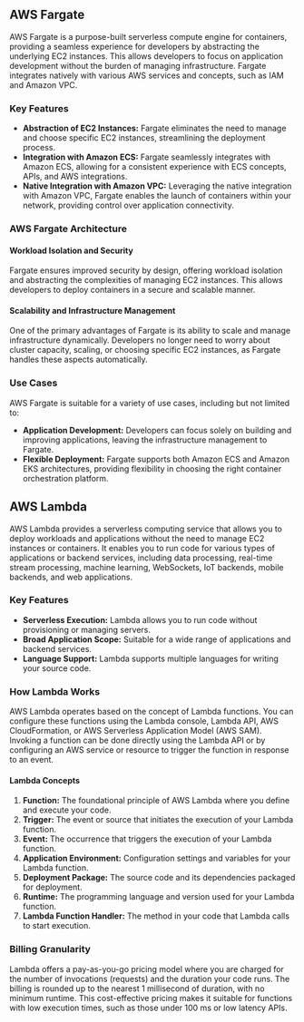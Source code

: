## AWS Fargate
AWS Fargate is a purpose-built serverless compute engine for containers, providing a seamless experience for developers by abstracting the underlying EC2 instances. This allows developers to focus on application development without the burden of managing infrastructure. Fargate integrates natively with various AWS services and concepts, such as IAM and Amazon VPC.

### Key Features
- **Abstraction of EC2 Instances:** Fargate eliminates the need to manage and choose specific EC2 instances, streamlining the deployment process.
- **Integration with Amazon ECS:** Fargate seamlessly integrates with Amazon ECS, allowing for a consistent experience with ECS concepts, APIs, and AWS integrations.
- **Native Integration with Amazon VPC:** Leveraging the native integration with Amazon VPC, Fargate enables the launch of containers within your network, providing control over application connectivity.

### AWS Fargate Architecture

#### Workload Isolation and Security
Fargate ensures improved security by design, offering workload isolation and abstracting the complexities of managing EC2 instances. This allows developers to deploy containers in a secure and scalable manner.

#### Scalability and Infrastructure Management
One of the primary advantages of Fargate is its ability to scale and manage infrastructure dynamically. Developers no longer need to worry about cluster capacity, scaling, or choosing specific EC2 instances, as Fargate handles these aspects automatically.

### Use Cases
AWS Fargate is suitable for a variety of use cases, including but not limited to:
- **Application Development:** Developers can focus solely on building and improving applications, leaving the infrastructure management to Fargate.
- **Flexible Deployment:** Fargate supports both Amazon ECS and Amazon EKS architectures, providing flexibility in choosing the right container orchestration platform.


## AWS Lambda
AWS Lambda provides a serverless computing service that allows you to deploy workloads and applications without the need to manage EC2 instances or containers. It enables you to run code for various types of applications or backend services, including data processing, real-time stream processing, machine learning, WebSockets, IoT backends, mobile backends, and web applications.

### Key Features
- **Serverless Execution:** Lambda allows you to run code without provisioning or managing servers.
- **Broad Application Scope:** Suitable for a wide range of applications and backend services.
- **Language Support:** Lambda supports multiple languages for writing your source code.

### How Lambda Works
AWS Lambda operates based on the concept of Lambda functions. You can configure these functions using the Lambda console, Lambda API, AWS CloudFormation, or AWS Serverless Application Model (AWS SAM). Invoking a function can be done directly using the Lambda API or by configuring an AWS service or resource to trigger the function in response to an event.

#### Lambda Concepts
1. **Function:** The foundational principle of AWS Lambda where you define and execute your code.
2. **Trigger:** The event or source that initiates the execution of your Lambda function.
3. **Event:** The occurrence that triggers the execution of your Lambda function.
4. **Application Environment:** Configuration settings and variables for your Lambda function.
5. **Deployment Package:** The source code and its dependencies packaged for deployment.
6. **Runtime:** The programming language and version used for your Lambda function.
7. **Lambda Function Handler:** The method in your code that Lambda calls to start execution.

### Billing Granularity
Lambda offers a pay-as-you-go pricing model where you are charged for the number of invocations (requests) and the duration your code runs. The billing is rounded up to the nearest 1 millisecond of duration, with no minimum runtime. This cost-effective pricing makes it suitable for functions with low execution times, such as those under 100 ms or low latency APIs.

